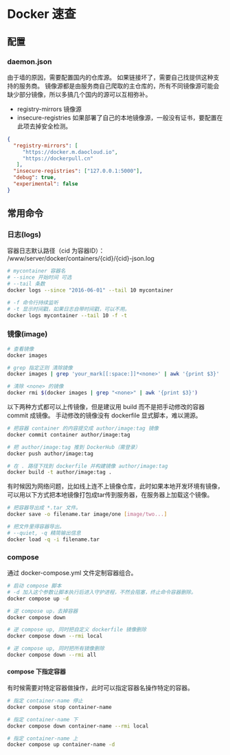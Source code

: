# Docker 速查

## 配置

### daemon.json

由于墙的原因，需要配置国内的仓库源。
如果链接坏了，需要自己找提供这种支持的服务商。
镜像源都是由服务商自己爬取的主仓库的，所有不同镜像源可能会缺少部分镜像，所以多搞几个国内的源可以互相弥补。

- registry-mirrors 镜像源
- insecure-registries 如果部署了自己的本地镜像源，一般没有证书，要配置在此项去掉安全检测。

```json
{
  "registry-mirrors": [
     "https://docker.m.daocloud.io",
     "https://dockerpull.cn"
   ],
  "insecure-registries": ["127.0.0.1:5000"],
  "debug": true,
  "experimental": false
}
```

## 常用命令

### 日志(logs)

容器日志默认路径（cid 为容器ID）：
/www/server/docker/containers/{cid}/{cid}-json.log

```bash
# mycontainer 容器名
# --since 开始时间 可选
# --tail 条数
docker logs --since "2016-06-01" --tail 10 mycontainer

# -f 命令行持续监听
# -t 显示时间戳，如果日志自带时间戳，可以不用。
docker logs mycontainer --tail 10 -f -t
```

### 镜像(image)

```bash
# 查看镜像
docker images

# grep 指定正则 清除镜像
docker images | grep 'your_mark[[:space:]]*<none>' | awk '{print $3}' | xargs -r docker rmi -f

# 清除 <none> 的镜像
docker rmi $(docker images | grep "<none>" | awk '{print $3}')
```

以下两种方式都可以上传镜像，但是建议用 build 而不是把手动修改的容器 commit 成镜像。
手动修改的镜像没有 dockerfile 显式脚本，难以溯源。

```bash
# 把容器 container 的内容提交成 author/image:tag 镜像
docker commit container author/image:tag

# 把 author/image:tag 推到 DockerHub（需登录）
docker push author/image:tag

# 在 . 路径下找到 dockerfile 并构建镜像 author/image:tag
docker build -t author/image:tag .
```

有时候因为网络问题，比如线上连不上镜像仓库，此时如果本地开发环境有镜像，可以用以下方式把本地镜像打包成tar传到服务器，在服务器上加载这个镜像。

```bash
# 把容器导出成 *.tar 文件。
docker save -o filename.tar image/one [image/two...]

# 把文件里得容器导出。
# --quiet, -q 精简输出信息
docker load -q -i filename.tar
```

### compose

通过 docker-compose.yml 文件定制容器组合。

```bash
# 启动 compose 脚本
# -d 加入这个参数让脚本执行后进入守护进程，不然会阻塞，终止命令容器删除。
docker compose up -d

# 逆 compose up，去掉容器
docker compose down 

# 逆 compose up, 同时把自定义 dockerfile 镜像删除
docker compose down --rmi local

# 逆 compose up, 同时把所有镜像删除
docker compose down --rmi all
```

#### compose 下指定容器

有时候需要对特定容器做操作，此时可以指定容器名操作特定的容器。

```bash
# 指定 container-name 停止
docker compose stop container-name

# 指定 container-name 下
docker compose down container-name --rmi local

# 指定 container-name 上
docker compose up container-name -d
```
